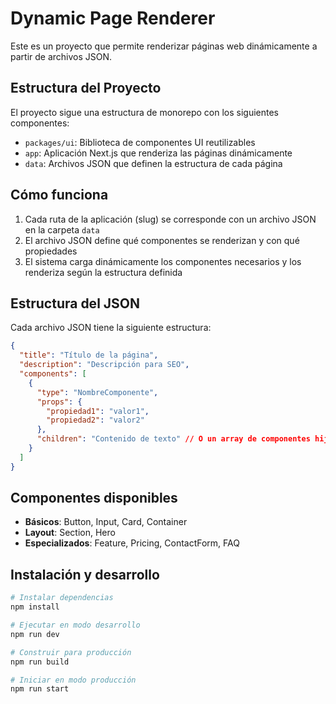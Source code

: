 # Dynamic Page Renderer

Este es un proyecto que permite renderizar páginas web dinámicamente a partir de archivos JSON.

## Estructura del Proyecto

El proyecto sigue una estructura de monorepo con los siguientes componentes:

- `packages/ui`: Biblioteca de componentes UI reutilizables
- `app`: Aplicación Next.js que renderiza las páginas dinámicamente
- `data`: Archivos JSON que definen la estructura de cada página

## Cómo funciona

1. Cada ruta de la aplicación (slug) se corresponde con un archivo JSON en la carpeta `data`
2. El archivo JSON define qué componentes se renderizan y con qué propiedades
3. El sistema carga dinámicamente los componentes necesarios y los renderiza según la estructura definida

## Estructura del JSON

Cada archivo JSON tiene la siguiente estructura:

```json
{
  "title": "Título de la página",
  "description": "Descripción para SEO",
  "components": [
    {
      "type": "NombreComponente",
      "props": {
        "propiedad1": "valor1",
        "propiedad2": "valor2"
      },
      "children": "Contenido de texto" // O un array de componentes hijos
    }
  ]
}
```

## Componentes disponibles

- **Básicos**: Button, Input, Card, Container
- **Layout**: Section, Hero
- **Especializados**: Feature, Pricing, ContactForm, FAQ

## Instalación y desarrollo

```bash
# Instalar dependencias
npm install

# Ejecutar en modo desarrollo
npm run dev

# Construir para producción
npm run build

# Iniciar en modo producción
npm run start
```
